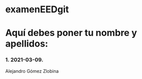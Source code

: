 # examenEEDgit

# Aquí debes poner tu nombre y apellidos: 
### 1. 2021-03-09.
Alejandro Gómez Zlobina